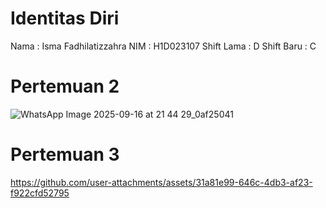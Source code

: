 # Identitas Diri

Nama        : Isma Fadhilatizzahra
NIM         : H1D023107
Shift Lama  : D
Shift Baru  : C

# Pertemuan 2

![WhatsApp Image 2025-09-16 at 21 44 29_0af25041](https://github.com/user-attachments/assets/971b56a7-9da9-4c89-ac87-310030976a86)


# Pertemuan 3

https://github.com/user-attachments/assets/31a81e99-646c-4db3-af23-f922cfd52795

